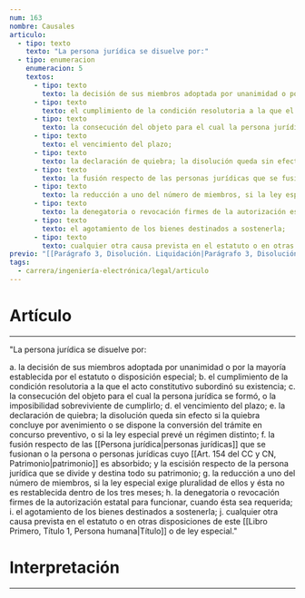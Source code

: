 ```yaml
---
num: 163
nombre: Causales
articulo:
  - tipo: texto
    texto: "La persona jurídica se disuelve por:"
  - tipo: enumeracion
    enumeracion: 5
    textos:
      - tipo: texto
        texto: la decisión de sus miembros adoptada por unanimidad o por la mayoría establecida por el estatuto o disposición especial;
      - tipo: texto
        texto: el cumplimiento de la condición resolutoria a la que el acto constitutivo subordinó su existencia;
      - tipo: texto
        texto: la consecución del objeto para el cual la persona jurídica se formó, o la imposibilidad sobreviviente de cumplirlo;
      - tipo: texto
        texto: el vencimiento del plazo;
      - tipo: texto
        texto: la declaración de quiebra; la disolución queda sin efecto si la quiebra concluye por avenimiento o se dispone la conversión del trámite en concurso preventivo, o si la ley especial prevé un régimen distinto;
      - tipo: texto
        texto: la fusión respecto de las personas jurídicas que se fusionan o la persona o personas jurídicas cuyo patrimonio es absorbido; y la escisión respecto de la persona jurídica que se divide y destina todo su patrimonio;
      - tipo: texto
        texto: la reducción a uno del número de miembros, si la ley especial exige pluralidad de ellos y ésta no es restablecida dentro de los tres meses;
      - tipo: texto
        texto: la denegatoria o revocación firmes de la autorización estatal para funcionar, cuando ésta sea requerida;
      - tipo: texto
        texto: el agotamiento de los bienes destinados a sostenerla;
      - tipo: texto
        texto: cualquier otra causa prevista en el estatuto o en otras disposiciones de este Título o de ley especial.
previo: "[[Parágrafo 3, Disolución. Liquidación|Parágrafo 3, Disolución. Liquidación]]"
tags:
  - carrera/ingeniería-electrónica/legal/articulo
---
```

# Artículo
---
"La persona jurídica se disuelve por:

 a. la decisión de sus miembros adoptada por unanimidad o por la mayoría establecida por el estatuto o disposición especial;
 b. el cumplimiento de la condición resolutoria a la que el acto constitutivo subordinó su existencia;
 c. la consecución del objeto para el cual la persona jurídica se formó, o la imposibilidad sobreviviente de cumplirlo;
 d. el vencimiento del plazo;
 e. la declaración de quiebra; la disolución queda sin efecto si la quiebra concluye por avenimiento o se dispone la conversión del trámite en concurso preventivo, o si la ley especial prevé un régimen distinto;
 f. la fusión respecto de las [[Persona jurídica|personas jurídicas]] que se fusionan o la persona o personas jurídicas cuyo [[Art. 154 del CC y CN, Patrimonio|patrimonio]] es absorbido; y la escisión respecto de la persona jurídica que se divide y destina todo su patrimonio;
 g. la reducción a uno del número de miembros, si la ley especial exige pluralidad de ellos y ésta no es restablecida dentro de los tres meses;
 h. la denegatoria o revocación firmes de la autorización estatal para funcionar, cuando ésta sea requerida;
 i. el agotamiento de los bienes destinados a sostenerla;
 j. cualquier otra causa prevista en el estatuto o en otras disposiciones de este [[Libro Primero, Título 1, Persona humana|Título]] o de ley especial."

# Interpretación
---
